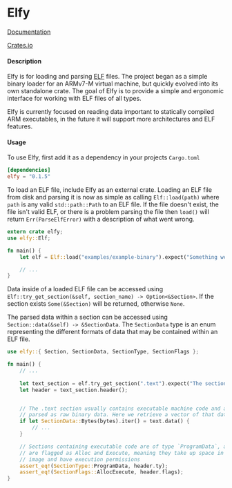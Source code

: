 # Elfy

[Documentation](https://docs.rs/elfy)

[Crates.io](https://crates.io/crates/elfy)

#### Description
Elfy is for loading and parsing [ELF](https://en.wikipedia.org/wiki/Executable_and_Linkable_Format) files. The project began as a simple binary loader for an ARMv7-M virtual machine, but quickly evolved into its own standalone crate. The goal of Elfy is to provide a simple and ergonomic interface for working with ELF files of all types.

Elfy is currently focused on reading data important to statically compiled ARM executables, in the future it will support more architectures and ELF features.

#### Usage
To use Elfy, first add it as a dependency in your projects `Cargo.toml`
```toml
[dependencies]
elfy = "0.1.5"
```

To load an ELF file, include Elfy as an external crate. Loading an ELF file from disk and parsing it is now as simple as calling `Elf::load(path)` where `path` is any valid `std::path::Path` to an ELF file. If the file doesn't exist, the file isn't valid ELF, or there is a problem parsing the file then `load()` will return `Err(ParseElfError)` with a description of what went wrong.
```rust
extern crate elfy;
use elfy::Elf;

fn main() {
    let elf = Elf::load("examples/example-binary").expect("Something went wrong!");

    // ...
}
```

Data inside of a loaded ELF file can be accessed using `Elf::try_get_section(&self, section_name) -> Option<&Section>`. If the section exists `Some(&Section)` will be returned, otherwise `None`.

The parsed data within a section can be accessed using `Section::data(&self) -> &SectionData`. The `SectionData` type is an enum representing the different formats of data that may be contained within an ELF file.
```rust
use elfy::{ Section, SectionData, SectionType, SectionFlags };

fn main() {
    // ...
    
    let text_section = elf.try_get_section(".text").expect("The section doesn't exist!");
    let header = text_section.header();


    // The .text section usually contains executable machine code and as such will be
    // parsed as raw binary data. Here we retrieve a vector of that data in `bytes` 
    if let SectionData::Bytes(bytes).iter() = text.data() {
        // ...
    }

    // Sections containing executable code are of type `ProgramData`, and
    // are flagged as Alloc and Execute, meaning they take up space in a program
    // image and have execution permissions
    assert_eq!(SectionType::ProgramData, header.ty);
    assert_eq!(SectionFlags::AllocExecute, header.flags);
}
```
